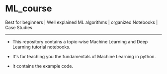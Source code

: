 # ML_course
Best for beginners  |  Well explained ML algorithms | organized Notebooks | Case Studies

***
- This repository contains a topic-wise Machine Learning and Deep Learning tutorial notebooks.

- It's for teaching you the fundamentals of Machine Learning in python. 

- It contains the example code.
